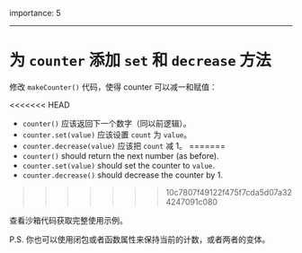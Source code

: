 importance: 5

---

# 为 `counter` 添加 `set` 和 `decrease` 方法

修改 `makeCounter()` 代码，使得 counter 可以减一和赋值：

<<<<<<< HEAD
- `counter()` 应该返回下一个数字（同以前逻辑）。
- `counter.set(value)` 应该设置 `count` 为 `value`。
- `counter.decrease(value)` 应该把 `count` 减 1。
=======
- `counter()` should return the next number (as before).
- `counter.set(value)` should set the counter to `value`.
- `counter.decrease()` should decrease the counter by 1.
>>>>>>> 10c7807f49122f475f7cda5d07a324247091c080

查看沙箱代码获取完整使用示例。

P.S. 你也可以使用闭包或者函数属性来保持当前的计数，或者两者的变体。

